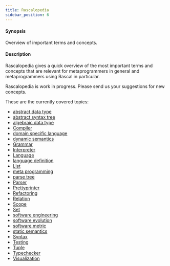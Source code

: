 ```yaml
---
title: Rascalopedia
sidebar_position: 6
---
```


#### Synopsis

Overview of important terms and concepts.

#### Description

Rascalopedia gives a quick overview of the most important terms and concepts
that are relevant for metaprogrammers in general and metaprogrammers using Rascal in particular.

Rascalopedia is work in progress. Please send us your suggestions for new concepts.

These are the currently covered topics:

* [abstract data type](../../../../../../../../../../Rascalopedia/AbstractDataType/index.md)
* [abstract syntax tree](../../../../../../../../../../Rascalopedia/AbstractSyntaxTree/index.md)
* [algebraic data type](../../../../../../../../../../Rascalopedia/AlgebraicDataType/index.md)
* [Compiler](../../../../../../../../../../Rascalopedia/Compiler/index.md)
* [domain specific language](../../../../../../../../../../Rascalopedia/DomainSpecificLanguage/index.md)
* [dynamic semantics](../../../../../../../../../../Rascalopedia/DynamicSemantics/index.md)
* [Grammar](../../../../../../../../../../Rascalopedia/Grammar/index.md)
* [Interpreter](../../../../../../../../../../Rascalopedia/Interpreter/index.md)
* [Language](../../../../../../../../../../Rascalopedia/Language/index.md)
* [language definition](../../../../../../../../../../Rascalopedia/LanguageDefinition/index.md)
* [List](../../../../../../../../../../Rascalopedia/List/index.md)
* [meta programming](../../../../../../../../../../Rascalopedia/MetaProgramming/index.md)
* [parse tree](../../../../../../../../../../Rascalopedia/ParseTree/index.md)
* [Parser](../../../../../../../../../../Rascalopedia/Parser/index.md)
* [Prettyprinter](../../../../../../../../../../Rascalopedia/Prettyprinter/index.md)
* [Refactoring](../../../../../../../../../../Rascalopedia/Refactoring/index.md)
* [Relation](../../../../../../../../../../Rascalopedia/Relation/index.md)
* [Scope](../../../../../../../../../../Rascalopedia/Scope/index.md)
* [Set](../../../../../../../../../../Rascalopedia/Set/index.md)
* [software engineering](../../../../../../../../../../Rascalopedia/SoftwareEngineering/index.md)
* [software evolution](../../../../../../../../../../Rascalopedia/SoftwareEvolution/index.md)
* [software metric](../../../../../../../../../../Rascalopedia/SoftwareMetric/index.md)
* [static semantics](../../../../../../../../../../Rascalopedia/StaticSemantics/index.md)
* [Syntax](../../../../../../../../../../Rascalopedia/Syntax/index.md)
* [Testing](../../../../../../../../../../Rascalopedia/Testing/index.md)
* [Tuple](../../../../../../../../../../Rascalopedia/Tuple/index.md)
* [Typechecker](../../../../../../../../../../Rascalopedia/Typechecker/index.md)
* [Visualization](../../../../../../../../../../Rascalopedia/Visualization/index.md)


